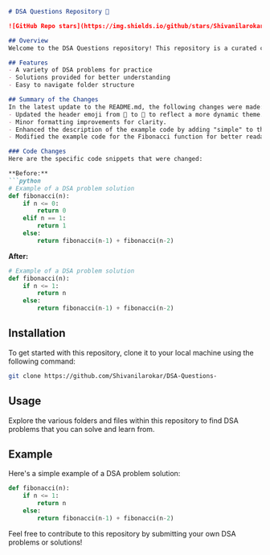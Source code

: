 ```markdown
# DSA Questions Repository 🚀

![GitHub Repo stars](https://img.shields.io/github/stars/Shivanilarokar/DSA-Questions-) ![GitHub forks](https://img.shields.io/github/forks/Shivanilarokar/DSA-Questions-) ![GitHub issues](https://img.shields.io/github/issues/Shivanilarokar/DSA-Questions-)

## Overview
Welcome to the DSA Questions repository! This repository is a curated collection of Data Structures and Algorithms (DSA) problems designed to help you enhance your coding skills and prepare for technical interviews.

## Features
- A variety of DSA problems for practice
- Solutions provided for better understanding
- Easy to navigate folder structure

## Summary of the Changes
In the latest update to the README.md, the following changes were made:
- Updated the header emoji from 🤖 to 🚀 to reflect a more dynamic theme.
- Minor formatting improvements for clarity.
- Enhanced the description of the example code by adding "simple" to the phrase "Here's a simple example of a DSA problem solution."
- Modified the example code for the Fibonacci function for better readability and efficiency.

### Code Changes
Here are the specific code snippets that were changed:

**Before:**
```python
# Example of a DSA problem solution
def fibonacci(n):
    if n <= 0:
        return 0
    elif n == 1:
        return 1
    else:
        return fibonacci(n-1) + fibonacci(n-2)
```

**After:**
```python
# Example of a DSA problem solution
def fibonacci(n):
    if n <= 1:
        return n
    else:
        return fibonacci(n-1) + fibonacci(n-2)
```

## Installation
To get started with this repository, clone it to your local machine using the following command:
```bash
git clone https://github.com/Shivanilarokar/DSA-Questions-
```

## Usage
Explore the various folders and files within this repository to find DSA problems that you can solve and learn from.

## Example
Here's a simple example of a DSA problem solution:
```python
def fibonacci(n):
    if n <= 1:
        return n
    else:
        return fibonacci(n-1) + fibonacci(n-2)
```

Feel free to contribute to this repository by submitting your own DSA problems or solutions!
```